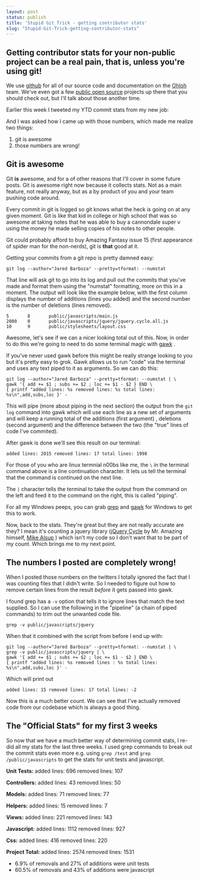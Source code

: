 ```yaml
---
layout: post
status: publish
title: 'Stupid Git Trick - getting contributor stats'
slug: "Stupid-Git-Trick-getting-contributor-stats"
---
```


## Getting contributor stats for your non-public project can be a real pain, that is, unless you're using git!


We use [github][1]  for all of our source code and documentation on the [Ohloh][2]  team. We&#39;ve even got a few [public open source][3]  projects up there that you should check out, but I&#39;ll talk about those another time.


Earlier this week I tweeted my YTD commit stats from my new job:



And I was asked how I came up with those numbers, which made me realize two things:


 1. git is awesome
 2. those numbers are wrong!

## Git is awesome ##
Git **is** awesome, and for a of other reasons that I&#39;ll cover in some future posts. Git is awesome right now because it collects stats. Not as a main feature, not really anyway, but as a by product of you and your team pushing code around.

Every commit in git is logged so git knows what the heck is going on at any given moment. Git is like that kid in college or high school that was so awesome at taking notes that he was able to buy a cannondale super v using the money he made selling copies of his notes to other people.


Git could probably afford to buy Amazing Fantasy issue 15 (first appearance of spider man for the non-nerds), git is **that** good at it.


Getting your commits from a git repo is pretty damned easy:


    git log --author="Jared Barboza" --pretty=tformat: --numstat
    


That line will ask git to go into its log and pull out the commits that you've made and format them using the "numstat" formatting, more on this in a moment. The output will look like the example below, with the first column displays the number of additions (lines you added) and the second number is the number of deletions (lines removed).


    5       8       public/javascripts/main.js
    2000    0       public/javascripts/jquery/jquery.cycle.all.js
    10      9       public/stylesheets/layout.css
    


Awesome, let&#39;s see if we can a nicer looking total out of this. Now, in order to do this we&#39;re going to need to do some terminal magic with [gawk][4] .


If you've never used gawk before this might be really strange looking to you but it's pretty easy to grok. Gawk allows us to run "code" via the terminal and uses any text piped to it as arguments. So we can do this:


    git log --author="Jared Barboza" --pretty=tformat: --numstat | \
    gawk '{ add += $1 ; subs += $2 ; loc += $1 - $2 } END \
    { printf "added lines: %s removed lines: %s total lines: %s\n",add,subs,loc }' -
    


This will pipe (more about piping in the next section) the output from the `git log` command into gawk which will use each line as a new set of arguments and will keep a running total of the additions (first argument) , deletions (second argument) and the difference between the two (the "true" lines of code I&#39;ve commited).


After gawk is done we'll see this result on our terminal:


    added lines: 2015 removed lines: 17 total lines: 1998
    


For those of you who are linux termnial n00bs like me, the `\` in the terminal command above is a line continuation character. It lets us tell the terminal that the command is continued on the next line.


The `|` character tells the terminal to take the output from the command on the left and feed it to the command on the right, this is called "piping".


For all my Windows peeps, you can grab [grep][5]  and [gawk][6]  for Windows to get this to work.


Now, back to the stats. They&#39;re great but they are not really accurate are they? I mean it&#39;s counting a jquery library ([jQuery Cycle][7]  by Mr. Amazing himself, [Mike Alsup][8] ) which isn&#39;t my code so I don&#39;t want that to be part of my count. Which brings me to my next point.

## The numbers I posted are completely wrong! ##

When I posted those numbers on the twitters I totally ignored the fact that I was counting files that I didn&#39;t write. So I needed to figure out how to remove certain lines from the result *before* it gets passed into gawk.


I found grep has a `-v` option that tells it to ignore lines that match the text supplied. So I can use the following in the "pipeline" (a chain of piped commands) to trim out the unwanted code file.


    grep -v public/javascripts/jquery
    


When that it combined with the script from before I end up with:


    git log --author="Jared Barboza" --pretty=tformat: --numstat | \
    grep -v public/javascripts/jquery | \
    gawk '{ add += $1 ; subs += $2 ; loc += $1 - $2 } END \
    { printf "added lines: %s removed lines : %s total lines: %s\n",add,subs,loc }' -
    


Which will print out


    added lines: 15 removed lines: 17 total lines: -2
    


Now this is a much better count. We can see that I've actually removed code from our codebase which is always a good thing.

## The "Official Stats" for my first 3 weeks ##



So now that we have a much better way of determining commit stats, I re-did all my stats for the last three weeks. I used grep commands to break out the commit stats even more e.g. using `grep /test` and `grep /public/javascripts` to get the stats for unit tests and javascript.


**Unit Tests:** added lines: 696 removed lines: 107


**Controllers:** added lines: 43 removed lines: 50


**Models:** added lines: 71 removed lines: 77


**Helpers:** added lines: 15 removed lines: 7


**Views:** added lines: 221 removed lines: 143


**Javascript:** added lines: 1112 removed lines: 927


**Css:** added lines: 416 removed lines: 220


**Project Total:** added lines: 2574 removed lines: 1531


 - 6.9% of removals and 27% of additions were unit tests
 - 60.5% of removals and 43% of additions were javascript



  [1]: http://github.com
  [2]: http://ohloh.net
  [3]: http://github.com/blackducksw
  [4]: http://gnuwin32.sourceforge.net/packages/gawk.htm
  [5]: http://www.wingrep.com/features.htm
  [6]: http://gnuwin32.sourceforge.net/packages/gawk.htm
  [7]: http://jquery.malsup.com/cycle/
  [8]: http://twitter.com/malsup
